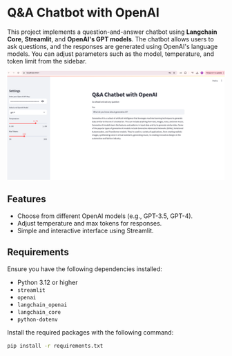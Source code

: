# Q&A Chatbot with OpenAI

This project implements a question-and-answer chatbot using **Langchain Core**, **Streamlit**, and **OpenAI's GPT models**. The chatbot allows users to ask questions, and the responses are generated using OpenAI's language models. You can adjust parameters such as the model, temperature, and token limit from the sidebar.

![alt text](<Screenshot 2024-10-07 at 5.30.05 PM.png>)

## Features
- Choose from different OpenAI models (e.g., GPT-3.5, GPT-4).
- Adjust temperature and max tokens for responses.
- Simple and interactive interface using Streamlit.

## Requirements

Ensure you have the following dependencies installed:

- Python 3.12 or higher
- `streamlit`
- `openai`
- `langchain_openai`
- `langchain_core`
- `python-dotenv`

Install the required packages with the following command:

```bash
pip install -r requirements.txt
